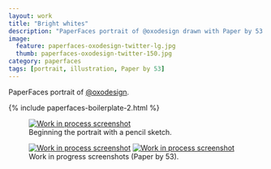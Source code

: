 ```yaml
---
layout: work
title: "Bright whites"
description: "PaperFaces portrait of @oxodesign drawn with Paper by 53 on an iPad."
image: 
  feature: paperfaces-oxodesign-twitter-lg.jpg
  thumb: paperfaces-oxodesign-twitter-150.jpg
category: paperfaces
tags: [portrait, illustration, Paper by 53]
---
```


PaperFaces portrait of <a href="http://twitter.com/oxodesign">@oxodesign</a>.

{% include paperfaces-boilerplate-2.html %}

<figure>
	<a href="{{ site.url }}/images/paperfaces-oxodesign-process-1-lg.jpg"><img src="{{ site.url }}/images/paperfaces-oxodesign-process-1-750.jpg" alt="Work in process screenshot"></a>
	<figcaption>Beginning the portrait with a pencil sketch.</figcaption>
</figure>

<figure class="half">
	<a href="{{ site.url }}/images/paperfaces-oxodesign-process-2-lg.jpg"><img src="{{ site.url }}/images/paperfaces-oxodesign-process-2-600.jpg" alt="Work in process screenshot"></a>
	<a href="{{ site.url }}/images/paperfaces-oxodesign-process-3-lg.jpg"><img src="{{ site.url }}/images/paperfaces-oxodesign-process-3-600.jpg" alt="Work in process screenshot"></a>
	<figcaption>Work in progress screenshots (Paper by 53).</figcaption>
</figure>